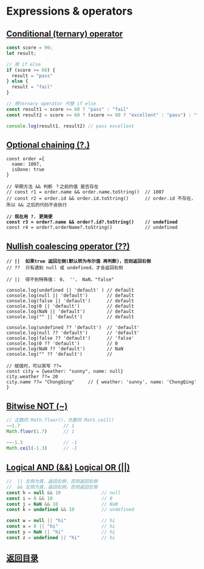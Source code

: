 # Expressions & operators

## [Conditional (ternary) operator](https://developer.mozilla.org/en-US/docs/Web/JavaScript/Reference/Operators/Conditional\_Operator)

```javascript
const score = 90;
let result;

// 用 if else
if (score >= 60) {
  result = "pass"
} else {
  result = "fail"
}

// 用ternary operator 代替 if else
const result1 = score >= 60 ? "pass" : "fail"
const result2 = score >= 60 ? (score >= 80 ? "excellent" : "pass") : "fail"

console.log(result1, result2) // pass excellent
```

## [Optional chaining (?.)](https://developer.mozilla.org/en-US/docs/Web/JavaScript/Reference/Operators/Optional\_chaining)

<pre class="language-javascript"><code class="lang-javascript">const order ={
  name: 1007,
  isDone: true
}

// 早期方法 &#x26;&#x26; 判断 ？之前的值 是否存在
// const r1 = order.name &#x26;&#x26; order.name.toString()  // 1007
// const r2 = order.id &#x26;&#x26; order.id.toString()      // order.id 不存在，所以 &#x26;&#x26; 之后的代码不会执行
<strong>
</strong><strong>// 现在用 ?. 更简便
</strong><strong>const r3 = order?.name &#x26;&#x26; order?.id?.toString()    // undefined
</strong>const r4 = order?.orderName?.toString()            // undefined</code></pre>

## [Nullish coalescing operator (??)](https://developer.mozilla.org/en-US/docs/Web/JavaScript/Reference/Operators/Nullish\_coalescing\_operator)

<pre class="language-javascript"><code class="lang-javascript"><strong>// ||  如果true 返回左侧(默认转为布尔值 再判断)，否则返回右侧
</strong>// ??  只有遇到 null 或 undefined，才会返回右侧

// ||  得不到特殊值： 0， ''， NaN，"false"

console.log(undefined || 'default' ) // default
console.log(null || 'default')       // default
console.log(false || 'default')      // default
console.log(0 || 'default')          // default
console.log(NaN || 'default')        // default
console.log("" || 'default')         // default

console.log(undefined ?? 'default')  // 'default'
console.log(null ?? 'default')       // 'default'
console.log(false ?? 'default')      // 'false'
console.log(0 ?? 'default')          // 0
console.log(NaN ?? 'default')        // NaN
console.log("" ?? 'default')         // 

// 赋值时，可以简写 ??=
const city = {weather: "sunny", name: null}
city.weather ??= 20
city.name ??= "ChongQing"     // { weather: 'sunny', name: 'ChongQing' }</code></pre>

## [Bitwise NOT (\~)](https://developer.mozilla.org/en-US/docs/Web/JavaScript/Reference/Operators/Bitwise\_NOT)

```javascript
// 正数同 Math.floor()，负数同 Math.ceil()
~~1.7                // 1 
Math.floor(1.7)      // 1
 
~~-1.3               // -1
Math.ceil(-1.3)      // -1
```

## [Logical AND (&&)](https://developer.mozilla.org/en-US/docs/Web/JavaScript/Reference/Operators/Logical\_AND)  [Logical OR (||)](https://developer.mozilla.org/en-US/docs/Web/JavaScript/Reference/Operators/Logical\_OR)

```javascript
//  || 左侧为真，返回左侧，否则返回右侧
//  && 左侧为真，返回右侧，否则返回左侧
const h = null && 10               // null
const i = 0 && 10                  // 0
const j = NaN && 10                // NaN
const k = undefined && 10          // undefined

const w = null || "hi"             // hi
const x = 0 || "hi"                // hi
const y = NaN || "hi"              // hi
const z = undefined || "hi"        // hi
```

## [返回目录](./)
